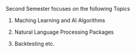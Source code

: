 Second Semester focuses on the following Topics

1. Maching Learning and AI Algorithms

2. Natural Language Processing Packages

3. Backtesting etc.
